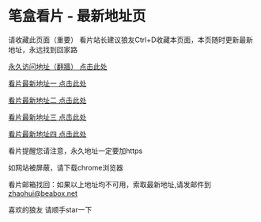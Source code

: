# 笔盒看片 - 最新地址页

请收藏此页面（重要）
看片站长建议狼友Ctrl+D收藏本页面，本页随时更新最新地址，永远找到回家路

[永久访问地址（翻牆） 点击此处](https://beabox.net/)

[看片最新地址一 点击此处](https://vp9v5wcdsr.wiki)

[看片最新地址二 点击此处](https://4pcms9fgvb4u.wiki)

[看片最新地址三 点击此处](https://w8zdvm0qbf.wiki)

[看片最新地址四 点击此处](https://4pcms9fgvb4u.wiki)

看片提醒您请注意，永久地址一定要加https

如网站被屏蔽，请下载chrome浏览器

看片邮箱找回：如果以上地址均不可用，索取最新地址,请发邮件到 zhaohui@beabox.net

喜欢的狼友 请顺手star一下